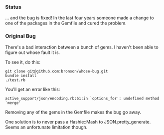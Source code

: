 ### Status

... and the bug is fixed!  In the last four years someone made a
change to one of the packages in the Gemfile and cured the problem.

### Original Bug

There's a bad interaction between a bunch of gems.  I haven't been
able to figure out whose fault it is.

To see it, do this:

    git clone git@github.com:bronson/whose-bug.git
    bundle install
    ./test.rb

You'll get an error like this:

    active_support/json/encoding.rb:61:in `options_for': undefined method `merge'

Removing any of the gems in the Gemfile makes the bug go away.


One solution is to never pass a Hashie::Mash to JSON.pretty_generate.
Seems an unfortunate limitation though.
